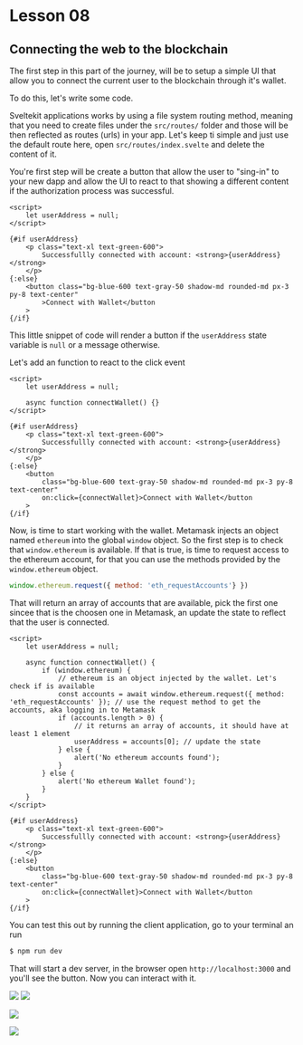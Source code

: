 # Lesson 08

## Connecting the web to the blockchain

<!-- ALL-CONTRIBUTORS-BADGE:START - Do not remove or modify this section -->
<!-- ALL-CONTRIBUTORS-BADGE:END -->

The first step in this part of the journey, will be to setup a simple UI that allow you to connect the current user to the blockchain through it's wallet.

To do this, let's write some code.

Sveltekit applications works by using a file system routing method, meaning that you need to create files under the `src/routes/` folder and those will be then reflected as routes (urls) in your app. Let's keep ti simple and just use the default route here, open `src/routes/index.svelte` and delete the content of it.

You're first step will be create a button that allow the user to "sing-in" to your new dapp and allow the UI to react to that showing a different content if the authorization process was successful.

```svelte
<script>
	let userAddress = null;
</script>

{#if userAddress}
	<p class="text-xl text-green-600">
		Successfullly connected with account: <strong>{userAddress}</strong>
	</p>
{:else}
	<button class="bg-blue-600 text-gray-50 shadow-md rounded-md px-3 py-8 text-center"
		>Connect with Wallet</button
	>
{/if}
```

This little snippet of code will render a button if the `userAddress` state variable is `null` or a message otherwise.

Let's add an function to react to the click event

```svelte
<script>
	let userAddress = null;

	async function connectWallet() {}
</script>

{#if userAddress}
	<p class="text-xl text-green-600">
		Successfullly connected with account: <strong>{userAddress}</strong>
	</p>
{:else}
	<button
		class="bg-blue-600 text-gray-50 shadow-md rounded-md px-3 py-8 text-center"
		on:click={connectWallet}>Connect with Wallet</button
	>
{/if}
```

Now, is time to start working with the wallet. Metamask injects an object named `ethereum` into the global `window` object. So the first step is to check that `window.ethereum` is available.
If that is true, is time to request access to the ethereum account, for that you can use the methods provided by the `window.ethereum` object.

```javascript
window.ethereum.request({ method: 'eth_requestAccounts'} })
```

That will return an array of accounts that are available, pick the first one sincee that is the choosen one in Metamask, an update the state to reflect that the user is connected.

```svelte
<script>
	let userAddress = null;

	async function connectWallet() {
		if (window.ethereum) {
			// ethereum is an object injected by the wallet. Let's check if is available
			const accounts = await window.ethereum.request({ method: 'eth_requestAccounts' }); // use the request method to get the accounts, aka logging in to Metamask
			if (accounts.length > 0) {
				// it returns an array of accounts, it should have at least 1 element
				userAddress = accounts[0]; // update the state
			} else {
				alert('No ethereum accounts found');
			}
		} else {
			alert('No ethereum Wallet found');
		}
	}
</script>

{#if userAddress}
	<p class="text-xl text-green-600">
		Successfullly connected with account: <strong>{userAddress}</strong>
	</p>
{:else}
	<button
		class="bg-blue-600 text-gray-50 shadow-md rounded-md px-3 py-8 text-center"
		on:click={connectWallet}>Connect with Wallet</button
	>
{/if}
```

You can test this out by running the client application, go to your terminal an run

```bash
$ npm run dev
```

That will start a dev server, in the browser open `http://localhost:3000` and you'll see the button. Now you can interact with it.

![](./lessons-asets/app-01.png)
![](./lessons-asets/app-02.png)

![](./lessons-asets/app-03.png)

![](./lessons-asets/app-04.png)
